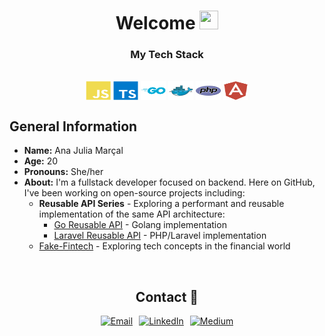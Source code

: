 <div align='center'> 
  <h1><b>Welcome</b> <img src="https://slackmojis.com/emojis/13169-catcoin/download" width="30" height="30"/> </h1>
</div>

<h3 align='center'>My Tech Stack</h3>

<div  align='center' style="gap: 15px; flex-wrap: wrap"><br>
  <img align="center" alt="JS" height="30" width="40" src="https://raw.githubusercontent.com/devicons/devicon/master/icons/javascript/javascript-plain.svg">
  <img align="center" alt="TS" height="30" width="40" src="https://raw.githubusercontent.com/devicons/devicon/master/icons/typescript/typescript-original.svg">
  <img align="center" alt="GOLANG" height="30" width="40" src="https://raw.githubusercontent.com/devicons/devicon/master/icons/go/go-original-wordmark.svg">
  <img align="center" alt="DOCKER" height="30" width="40" src="https://raw.githubusercontent.com/devicons/devicon/master/icons/docker/docker-original.svg">
  <img align="center" alt="PHP" height="30" width="40" src="https://raw.githubusercontent.com/devicons/devicon/master/icons/php/php-original.svg">
  <img align="center" alt="ANGULAR" height="30" width="40" src="https://raw.githubusercontent.com/devicons/devicon/master/icons/angularjs/angularjs-plain.svg">
</div>

## General Information
- **Name:** Ana Julia Marçal
- **Age:** 20
- **Pronouns:** She/her
- **About:** I'm a fullstack developer focused on backend. Here on GitHub, I've been working on open-source projects including:
  - **Reusable API Series** - Exploring a performant and reusable implementation of the same API architecture:
    - [Go Reusable API](https://github.com/Julia-Marcal/Go-reusable-api) - Golang implementation
    - [Laravel Reusable API](https://github.com/Julia-Marcal/Laravel-reusable-api) - PHP/Laravel implementation
  - [Fake-Fintech](https://github.com/Julia-Marcal/fake-fintech) - Exploring tech concepts in the financial world

<br>

<h2 align="center">Contact 📧</h2>
<div style="display: flex; gap: 10px; justify-content: center">
  <a href="mailto:anajulia.05marcal@gmail.com" target="_blank">
    <img src="https://img.shields.io/badge/Gmail-D14836?style=for-the-badge&logo=gmail&logoColor=white" alt="Email">
  </a>
  <a href="https://www.linkedin.com/in/ajuliamarcal/" target="_blank">
    <img src="https://img.shields.io/badge/LinkedIn-0077B5?style=for-the-badge&logo=linkedin&logoColor=white" alt="LinkedIn">
  </a>
  <a href="https://medium.com/@juliamrc" target="_blank">
    <img src="https://img.shields.io/badge/Medium-12100E?style=for-the-badge&logo=medium&logoColor=white" alt="Medium">
  </a>
</div>

